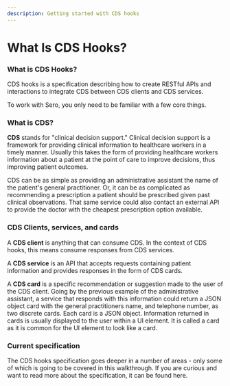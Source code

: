 ```yaml
---
description: Getting started with CDS hooks
---
```


# What Is CDS Hooks?

### What is CDS Hooks?

CDS hooks is a specification describing how to create RESTful APIs and interactions to integrate CDS between CDS clients and CDS services. 

To work with Sero, you only need to be familiar with a few core things. 

### What is CDS?

**CDS** stands for "clinical decision support." Clinical decision support is a framework for providing clinical information to healthcare workers in a timely manner. Usually this takes the form of providing healthcare workers information about a patient at the point of care to improve decisions, thus improving patient outcomes.

CDS can be as simple as providing an administrative assistant the name of the patient's general practitioner. Or, it can be as complicated as recommending a prescription a patient should be prescribed given past clinical observations. That same service could also contact an external API to provide the doctor with the cheapest prescription option available. 

### CDS Clients, services, and cards

A **CDS client** is anything that can consume CDS. In the context of CDS hooks, this means consume responses from CDS services.

A **CDS service** is an API that accepts requests containing patient information and provides responses in the form of CDS cards. 

A **CDS card** is a specific recommendation or suggestion made to the user of the CDS client. Going by the previous example of the administrative assistant, a service that responds with this information could return a JSON object card with the general practitioners name, and telephone number, as two discrete cards. Each card is a JSON object. Information returned in cards is usually displayed to the user within a UI element. It is called a card as it is common for the UI element to look like a card. 

### Current specification

The CDS hooks specification goes deeper in a number of areas - only some of which is going to be covered in this walkthrough. If you are curious and want to read more about the specification, it can be found here. 

